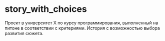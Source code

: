 # story_with_choices
Проект в университет Х по курсу программирования, выполненный на питоне в соответствии с критериями. История с возможностью выбора развития сюжета.

